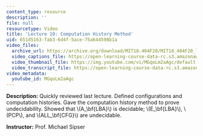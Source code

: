 ```yaml
---
content_type: resource
description: ''
file: null
resourcetype: Video
title: 'Lecture 10: Computation History Method'
uid: 651d5163-fab3-6d4f-5ace-75a644598b1a
video_files:
  archive_url: https://archive.org/download/MIT18.404F20/MIT18_404F20_lec10_300k.mp4
  video_captions_file: https://open-learning-course-data-rc.s3.amazonaws.com/18-404j-theory-of-computation-fall-2020/b9e1f190db175c799f9c72869d9446e7_MGqoLm2aAgc.vtt
  video_thumbnail_file: https://img.youtube.com/vi/MGqoLm2aAgc/default.jpg
  video_transcript_file: https://open-learning-course-data-rc.s3.amazonaws.com/18-404j-theory-of-computation-fall-2020/854d7b747ecd354b5ef5fcfa78b88a72_MGqoLm2aAgc.pdf
video_metadata:
  youtube_id: MGqoLm2aAgc
---
```


**Description:** Quickly reviewed last lecture. Defined configurations and computation histories. Gave the computation history method to prove undecidability. Showed that \\(A\_\\bf{LBA}\\) is decidable; \\(E\_\\bf{LBA}\\), \\(PCP\\), and \\(ALL\_\\bf{CFG}\\) are undecidable.

**Instructor:** Prof. Michael Sipser